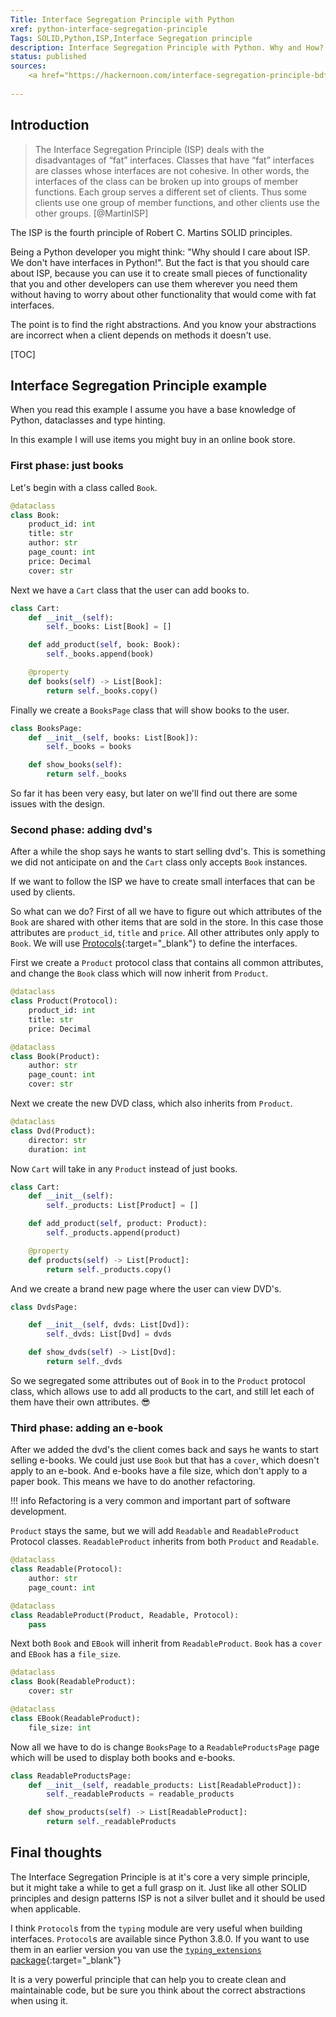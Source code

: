 ```yaml
---
Title: Interface Segregation Principle with Python
xref: python-interface-segregation-principle
Tags: SOLID,Python,ISP,Interface Segregation principle
description: Interface Segregation Principle with Python. Why and How?
status: published
sources: 
    <a href="https://hackernoon.com/interface-segregation-principle-bdf3f94f1d11" target="_blank">Interface Segregation Principle (Hackernoon)</a>
    
---
```


## Introduction

> The Interface Segregation Principle (ISP) deals with the disadvantages of “fat” interfaces. 
> Classes that have “fat” interfaces are classes whose interfaces are not cohesive. 
> In other words, the interfaces of the class can be broken up into groups of member functions. 
> Each group serves a different set of clients. Thus some clients use one group of member functions, 
> and other clients use the other groups. [@MartinISP]

The ISP is the fourth principle of Robert C. Martins SOLID principles. 

Being a Python developer you might think: "Why should I care about ISP. We don't have interfaces in Python!". 
But the fact is that you should care about ISP, because you can use it to create small pieces of functionality 
that you and other developers can use them wherever you need them without having to worry 
about other functionality that would come with fat interfaces.

The point is to find the right abstractions. 
And you know your abstractions are incorrect when a client depends on methods it doesn't use.

[TOC]

## Interface Segregation Principle example

When you read this example I assume you have a base knowledge of Python, dataclasses and type hinting.

In this example I will use items you might buy in an online book store. 

### First phase: just books

Let's begin with a class called `Book`.

```python
@dataclass
class Book:
    product_id: int
    title: str
    author: str
    page_count: int
    price: Decimal
    cover: str
```

Next we have a `Cart` class that the user can add books to.

```python
class Cart:
    def __init__(self):
        self._books: List[Book] = []

    def add_product(self, book: Book):
        self._books.append(book)

    @property
    def books(self) -> List[Book]:
        return self._books.copy()
```

Finally we create a `BooksPage` class that will show books to the user.

```python
class BooksPage:
    def __init__(self, books: List[Book]):
        self._books = books

    def show_books(self):
        return self._books
```

So far it has been very easy, but later on we'll find out there are some issues with the design.

### Second phase: adding dvd's

After a while the shop says he wants to start selling dvd's. 
This is something we did not anticipate on and the `Cart` class only accepts `Book` instances.

If we want to follow the ISP we have to create small interfaces that can be used by clients.

So what can we do? First of all we have to figure out which attributes of the `Book` are shared with other items 
that are sold in the store. In this case those attributes are `product_id`, `title` and `price`. 
All other attributes only apply to `Book`. 
We will use [Protocols](https://mypy.readthedocs.io/en/stable/protocols.html#simple-user-defined-protocols){:target="_blank"} 
to define the interfaces.

First we create a `Product` protocol class that contains all common attributes, 
and change the `Book` class which will now inherit from `Product`.

```python
@dataclass
class Product(Protocol):
    product_id: int
    title: str
    price: Decimal

@dataclass
class Book(Product):
    author: str
    page_count: int
    cover: str
```

Next we create the new DVD class, which also inherits from `Product`.

```python
@dataclass
class Dvd(Product):
    director: str
    duration: int
```

Now `Cart` will take in any `Product` instead of just books.
```python
class Cart:
    def __init__(self):
        self._products: List[Product] = []

    def add_product(self, product: Product):
        self._products.append(product)

    @property
    def products(self) -> List[Product]:
        return self._products.copy()
```

And we create a brand new page where the user can view DVD's. 

```python
class DvdsPage:

    def __init__(self, dvds: List[Dvd]):
        self._dvds: List[Dvd] = dvds

    def show_dvds(self) -> List[Dvd]:
        return self._dvds
```

So we segregated some attributes out of `Book` in to the `Product` protocol class, 
which allows use to add all products to the cart, and still let each of them have their own attributes. :sunglasses:

### Third phase: adding an e-book

After we added the dvd's the client comes back and says he wants to start selling e-books. 
We could just use `Book` but that has a `cover`, which doesn't apply to an e-book.
And e-books have a file size, which don't apply to a paper book.
This means we have to do another refactoring.

!!! info
     Refactoring is a very common and important part of software development.

`Product` stays the same, but we will add `Readable` and `ReadableProduct` Protocol classes.
`ReadableProduct` inherits from both `Product` and `Readable`.

```python
@dataclass
class Readable(Protocol):
    author: str
    page_count: int

@dataclass
class ReadableProduct(Product, Readable, Protocol):
    pass
``` 

Next both `Book` and `EBook` will inherit from `ReadableProduct`. `Book` has a `cover` and `EBook` has a `file_size`.

```python
@dataclass
class Book(ReadableProduct):
    cover: str

@dataclass
class EBook(ReadableProduct):
    file_size: int
```

Now all we have to do is change `BooksPage` to a `ReadableProductsPage` 
page which will be used to display both books and e-books. 

```python
class ReadableProductsPage:
    def __init__(self, readable_products: List[ReadableProduct]):
        self._readableProducts = readable_products

    def show_products(self) -> List[ReadableProduct]:
        return self._readableProducts
```

## Final thoughts

The Interface Segregation Principle is at it's core a very simple principle, 
but it might take a while to get a full grasp on it. 
Just like all other SOLID principles and design patterns ISP is not a silver bullet and it should be used when applicable.

I think `Protocol`s from the `typing` module are very useful when building interfaces. 
`Protocol`s are available since Python 3.8.0. 
If you want to use them in an earlier version you van use the 
[`typing_extensions` package](https://pypi.org/project/typing-extensions/){:target="_blank"} 

It is a very powerful principle that can help you to create clean and maintainable code,
but be sure you think about the correct abstractions when using it. 
